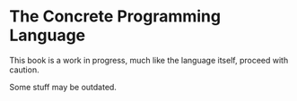 # The Concrete Programming Language

This book is a work in progress, much like the language itself, proceed with caution.

Some stuff may be outdated.

